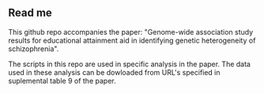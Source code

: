 ## Read me

This github repo accompanies the paper: "Genome-wide association study results for educational attainment aid in identifying genetic heterogeneity of schizophrenia".

The scripts in this repo are used in specific analysis in the paper. The data used in these analysis can be dowloaded from URL's specified in suplemental table 9 of the paper. 


